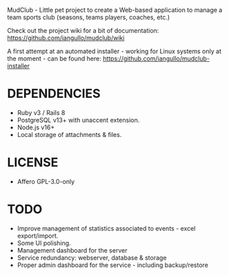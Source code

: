 MudClub - Little pet project to create a Web-based application to manage a team sports club (seasons, teams  players, coaches, etc.)

Check out the project wiki for a bit of documentation: https://github.com/iangullo/mudclub/wiki

A first attempt at an automated installer - working for Linux systems only at the moment - can be found here: https://github.com/iangullo/mudclub-installer

DEPENDENCIES
==
* Ruby v3 / Rails 8
* PostgreSQL v13+ with unaccent extension.
* Node.js v16+
* Local storage of attachments & files.

LICENSE
==
* Affero GPL-3.0-only

TODO
==
* Improve management of statistics associated to events - excel export/import.
* Some UI polishing.
* Management dashboard for the server
* Service redundancy: webserver, database & storage
* Proper admin dashboard for the service - including backup/restore
